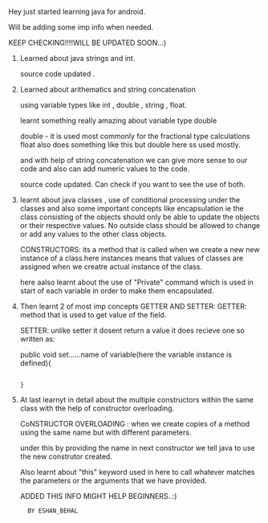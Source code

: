 Hey just started learning java for android.

Will be adding some imp info when needed.


KEEP CHECKING!!!!WILL BE UPDATED SOON..:)

1. Learned about java strings and int.
    
    source code updated .

2. Learned about arithematics and string concatenation

   using variable types like int , double , string , float.

   learnt something really amazing about variable type double

   double - it is used most commonly for the fractional type calculations
            float also does something like this but double here ss used
            mostly.

    and with help of string concatenation we can give more sense to our code and 
    also can add numeric values to the code.
    
     source code updated. Can check if you want to see the use of both.

3. learnt about java classes , use of conditional processing under the classes
   and also some important concepts like encapsulation ie the class consisting of the objects should
   only be able to update the objects or their respective values. No outside class should be allowed 
   to change or add any values to the other class objects.
   
   CONSTRUCTORS: its a method that is called when we create a new new instance of a class.here instances means that
   values of classes are assigned when we creatre actual instance of the class.

   here aalso learnt about the use of "Private" command which is used in start of each variable in order to make them encapsulated.
   
4. Then learnt 2 of most imp concepts GETTER AND SETTER:
    GETTER: method that is used to get value of the field.
    
    SETTER: unlike setter it dosent return a value it does recieve one so written as:
   
     public void set......name of variable(here the variable instance is defined){

                                                                                }

5. At last learnyt in detail about the multiple constructors within the same class
   with the help of constructor overloading.
   
   CoNSTRUCTOR OVERLOADING : when we create copies of a method using the same name
      but with different parameters.
    
   under this by providing the name in next constructor we tell java to use the new construtor created.

   Also learnt about "this" keyword used in here to call whatever matches the parameters 
   or the arguments that we have provided.

 

     ADDED THIS INFO MIGHT HELP BEGINNERS..:)







         BY ESHAN_BEHAL  

